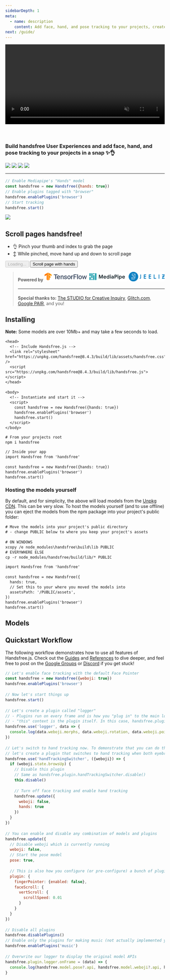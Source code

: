 ```yaml
---
sidebarDepth: 1
meta:
  - name: description
    content: Add face, hand, and pose tracking to your projects, create handsfree user experiences, and tap into our growing library of plugins and integrations ✨👌
next: /guide/
---
```


<div id="hero-video" style="position: relative">
  <h1 class="mb-0"><img alt="Handsfree.js" title="Handsfree.js" src="/branding/handsfree.png"></h1>
  <video muted loop autoplay src="/model-wall.mp4" style="width: 100%"></video>
</div>

<h3 style="padding-top: 2em">Build handsfree User Experiences and add face, hand, and pose tracking to your projects in a snap ✨👌</h3>
<p class="verticle-middle-children space-children text-center">
  <a href="https://github.com/midiblocks/handsfree"><img src="https://img.shields.io/github/stars/midiblocks/handsfree?style=social"></a>
  <a href="https://github.com/midiblocks/handsfree"><img src="https://img.shields.io/github/last-commit/handsfreejs/handsfree.svg"></a>
  <a href="https://github.com/midiblocks/handsfree"><img src="https://img.shields.io/github/tag/handsfreejs/handsfree.svg"></a>
  <a href="https://github.com/midiblocks/handsfree"><img src="https://img.shields.io/github/repo-size/handsfreejs/handsfree.svg"></a>
</p>

---

```js
// Enable Mediapipe's "Hands" model
const handsfree = new Handsfree({hands: true})
// Enable plugins tagged with "browser"
handsfree.enablePlugins('browser')
// Start tracking
handsfree.start()
```
<Window title="Demo: Scroll pages handsfree">
  <div class="row">
    <div class="col-6"><img src="https://media4.giphy.com/media/tQ1vFtoMWWpgdCoJJj/giphy.gif"></div>
    <div class="col-6">
      <h2>Scroll pages handsfree!</h2>
      <ul>
        <li>👌 Pinch your thumb and index to grab the page</li>
        <li>↕ While pinched, move hand up and down to scroll page</li>
      </ul>
      <HandsfreeToggle class="full-width handsfree-hide-when-started-without-hands" text-off="Scroll page with hands" text-on="Stop Hands" :opts="demoOpts" />
      <button class="handsfree-show-when-started-without-hands handsfree-show-when-loading" disabled><Fa-Spinner spin /> Loading...</button>
      <button class="handsfree-show-when-started-without-hands handsfree-hide-when-loading" @click="startDemo"><Fa-Video /> Scroll page with hands</button>
    </div>
  </div>
</Window>

<blockquote>
  <div class="verticle-middle-children space-children text-center">
    <strong>Powered by</strong>
    <a href="https://www.tensorflow.org/js/"><img src='/branding/tensorflow.png' height=30></a>
    <a href="https://mediapipe.dev/"><img src='/branding/mediapipe.png' height=30></a>
    <a href="https://github.com/jeeliz/jeelizWeboji"><img src='/branding/jeeliz.png' height=30></a>
  </div>
  <hr style="margin: 20px auto">
  <div class="text-center">
    <strong>Special thanks to:</strong> <a href="https://studioforcreativeinquiry.org/">The STUDIO for Creative Inquiry</a>, <a href="https://glitch.com">Glitch.com</a>, <a href="https://research.google/teams/brain/pair/">Google PAIR</a>, and you!
  </div>
</blockquote>

## Installing
<TabPanel :tabs="tabs.installing">
<div data-panel="CDN">
<p><strong>Note:</strong> Some models are over 10Mb+ and may take a few seconds to load.</p>
<div class="language-html extra-class"><pre class="language-html"><code><span class="token tag"><span class="token tag"><span class="token punctuation">&lt;</span>head</span><span class="token punctuation">&gt;</span></span>
  <span class="token comment">&lt;!-- Include Handsfree.js --&gt;</span>
  <span class="token tag"><span class="token tag"><span class="token punctuation">&lt;</span>link</span> <span class="token attr-name">rel</span><span class="token attr-value"><span class="token punctuation attr-equals">=</span><span class="token punctuation">"</span>stylesheet<span class="token punctuation">"</span></span> <span class="token attr-name">href</span><span class="token attr-value"><span class="token punctuation attr-equals">=</span><span class="token punctuation">"</span>https://unpkg.com/handsfree@8.4.3/build/lib/assets/handsfree.css<span class="token punctuation">"</span></span> <span class="token punctuation">/&gt;</span></span>
  <span class="token tag"><span class="token tag"><span class="token punctuation">&lt;</span>script</span> <span class="token attr-name">src</span><span class="token attr-value"><span class="token punctuation attr-equals">=</span><span class="token punctuation">"</span>https://unpkg.com/handsfree@8.4.3/build/lib/handsfree.js<span class="token punctuation">"</span></span><span class="token punctuation">&gt;</span></span><span class="token script"></span><span class="token tag"><span class="token tag"><span class="token punctuation">&lt;/</span>script</span><span class="token punctuation">&gt;</span></span>
<span class="token tag"><span class="token tag"><span class="token punctuation">&lt;/</span>head</span><span class="token punctuation">&gt;</span></span>
&nbsp;
<span class="token tag"><span class="token tag"><span class="token punctuation">&lt;</span>body</span><span class="token punctuation">&gt;</span></span>
  <span class="token comment">&lt;!-- Instantiate and start it --&gt;</span>
  <span class="token tag"><span class="token tag"><span class="token punctuation">&lt;</span>script</span><span class="token punctuation">&gt;</span></span><span class="token script"><span class="token language-javascript">
    <span class="token keyword">const</span> handsfree <span class="token operator">=</span> <span class="token keyword">new</span> <span class="token class-name">Handsfree</span><span class="token punctuation">(</span><span class="token punctuation">{</span>hands<span class="token operator">:</span> <span class="token boolean">true</span><span class="token punctuation">}</span><span class="token punctuation">)</span>
    handsfree<span class="token punctuation">.</span><span class="token function">enablePlugins</span><span class="token punctuation">(</span><span class="token string">'browser'</span><span class="token punctuation">)</span>
    handsfree<span class="token punctuation">.</span><span class="token function">start</span><span class="token punctuation">(</span><span class="token punctuation">)</span>
  </span></span><span class="token tag"><span class="token tag"><span class="token punctuation">&lt;/</span>script</span><span class="token punctuation">&gt;</span></span>
<span class="token tag"><span class="token tag"><span class="token punctuation">&lt;/</span>body</span><span class="token punctuation">&gt;</span></span>
</code></pre></div>
</div>
<div data-panel="NPM" class="hidden">
<div class="language-bash extra-class"><pre class="language-bash"><code><span class="token comment"># From your projects root</span>
<span class="token function">npm</span> i handsfree
</code></pre></div>
<div class="language-js extra-class"><pre class="language-js"><code><span class="token comment">// Inside your app</span>
<span class="token keyword">import</span> Handsfree <span class="token keyword">from</span> <span class="token string">'handsfree'</span>
&nbsp;
<span class="token keyword">const</span> handsfree <span class="token operator">=</span> <span class="token keyword">new</span> <span class="token class-name">Handsfree</span><span class="token punctuation">(</span><span class="token punctuation">{</span>hands<span class="token operator">:</span> <span class="token boolean">true</span><span class="token punctuation">}</span><span class="token punctuation">)</span>
handsfree<span class="token punctuation">.</span><span class="token function">enablePlugins</span><span class="token punctuation">(</span><span class="token string">'browser'</span><span class="token punctuation">)</span>
handsfree<span class="token punctuation">.</span><span class="token function">start</span><span class="token punctuation">(</span><span class="token punctuation">)</span>
</code></pre></div>
<h3>Hosting the models yourself</h3>
<p>By default, and for simplicity, the above will load models from the <a href="https://unpkg.com/browse/handsfree@8.4.3/build/lib/assets">Unpkg CDN</a>. This can be very slow. To host the models yourself (and to use offline) you can eject the models from the npm package into your project's public folder:</p>
<div class="language-bash extra-class"><pre class="language-bash"><code><span class="token comment"># Move the models into your project's public directory</span>
<span class="token comment"># - change PUBLIC below to where you keep your project's assets</span>
&nbsp;
<span class="token comment"># ON WINDOWS</span>
xcopy /e node_modules<span class="token punctuation">\</span>handsfree<span class="token punctuation">\</span>build<span class="token punctuation">\</span>lib PUBLIC
<span class="token comment"># EVERYWHERE ELSE</span>
<span class="token function">cp</span> -r node_modules/handsfree/build/lib/* PUBLIC
</code></pre></div>
<div class="language-js extra-class"><pre class="language-js"><code><span class="token keyword">import</span> Handsfree <span class="token keyword">from</span> <span class="token string">'handsfree'</span>
&nbsp;
<span class="token keyword">const</span> handsfree <span class="token operator">=</span> <span class="token keyword">new</span> <span class="token class-name">Handsfree</span><span class="token punctuation">(</span><span class="token punctuation">{</span>
  hands<span class="token operator">:</span> <span class="token boolean">true</span><span class="token punctuation">,</span>
  <span class="token comment">// Set this to your where you moved the models into</span>
  assetsPath<span class="token operator">:</span> <span class="token string">'/PUBLIC/assets'</span><span class="token punctuation">,</span>
<span class="token punctuation">}</span><span class="token punctuation">)</span>
handsfree<span class="token punctuation">.</span><span class="token function">enablePlugins</span><span class="token punctuation">(</span><span class="token string">'browser'</span><span class="token punctuation">)</span>
handsfree<span class="token punctuation">.</span><span class="token function">start</span><span class="token punctuation">(</span><span class="token punctuation">)</span>
</code></pre></div>
</div>
</TabPanel>

## Models
<ModelList />

## Quickstart Workflow

The following workflow demonstrates how to use all features of Handsfree.js. Check out the [Guides](/guides/) and [References](/ref/) to dive deeper, and feel free to post on the [Google Groups](https://groups.google.com/g/handsfreejs) or [Discord](https://discord.gg/JeevWjTEdu) if you get stuck!

```js
// Let's enable face tracking with the default Face Pointer
const handsfree = new Handsfree({weboji: true})
handsfree.enablePlugins('browser')

// Now let's start things up
handsfree.start()

// Let's create a plugin called "logger"
// - Plugins run on every frame and is how you "plug in" to the main loop
// - "this" context is the plugin itself. In this case, handsfree.plugin.logger
handsfree.use('logger', data => {
  console.log(data.weboji.morphs, data.weboji.rotation, data.weboji.pointer, data, this)
})

// Let's switch to hand tracking now. To demonstrate that you can do this live,
// let's create a plugin that switches to hand tracking when both eyebrows go up
handsfree.use('handTrackingSwitcher', ({weboji}) => {
  if (weboji.state.browsUp) {
    // Disable this plugin
    // Same as handsfree.plugin.handTrackingSwitcher.disable()
    this.disable()

    // Turn off face tracking and enable hand tracking
    handsfree.update({
      weboji: false,
      hands: true
    })
  }
})

// You can enable and disable any combination of models and plugins
handsfree.update({
  // Disable weboji which is currently running
  weboji: false,
  // Start the pose model
  pose: true,

  // This is also how you configure (or pre-configure) a bunch of plugins at once
  plugin: {
    fingerPointer: {enabled: false},
    faceScroll: {
      vertScroll: {
        scrollSpeed: 0.01
      }
    }
  }
})

// Disable all plugins
handsfree.disablePlugins()
// Enable only the plugins for making music (not actually implemented yet)
handsfree.enablePlugins('music')

// Overwrite our logger to display the original model APIs
handsfree.plugin.logger.onFrame = (data) => {
  console.log(handsfree.model.pose?.api, handsfree.model.weboji?.api, handsfree.model.pose?.api)
}
```
<!-- 
## Examples

<div class="row align-top">
  <div class="col-6">
    <blockquote class="twitter-tweet"><p lang="en" dir="ltr">I remixed <a href="https://twitter.com/notwaldorf?ref_src=twsrc%5Etfw">@notwaldorf</a>&#39;s Piano Genie so that you can jam out with your fingers through a webcam 🖐🎹🖐<br><br>Try it on <a href="https://twitter.com/glitch?ref_src=twsrc%5Etfw">@Glitch</a>: <a href="https://t.co/CvrOboC5tV">https://t.co/CvrOboC5tV</a><br><br>Or see the source: <a href="https://t.co/ffWG92OEm2">https://t.co/ffWG92OEm2</a><br><br>Remixed by simply using the &quot;Pincher Plugin&quot; of Handsfree.js! <a href="https://twitter.com/hashtag/MediaPipe?src=hash&amp;ref_src=twsrc%5Etfw">#MediaPipe</a> <a href="https://twitter.com/hashtag/MadeWithTFJS?src=hash&amp;ref_src=twsrc%5Etfw">#MadeWithTFJS</a> <a href="https://t.co/lblUgzNl7N">pic.twitter.com/lblUgzNl7N</a></p>&mdash; Oz Ramos (@MIDIBlocks) <a href="https://twitter.com/MIDIBlocks/status/1359382512938541057?ref_src=twsrc%5Etfw">February 10, 2021</a></blockquote>
  </div>
  <div class="col-6">
    <blockquote class="twitter-tweet"><p lang="en" dir="ltr">Day 2 of <a href="https://twitter.com/hashtag/100DaysHandsfree?src=hash&amp;ref_src=twsrc%5Etfw">#100DaysHandsfree</a><br><br>On recommendation I&#39;ve started handsfree-ifying <a href="https://twitter.com/daviddotli?ref_src=twsrc%5Etfw">@daviddotli</a> Blob Opera 🎶 Only works with 1 pinch at a time but it works really well!<br><br>If you&#39;d like to see how I did it, it was just 39 smooth lines of JavaScript: <a href="https://t.co/ho39dwQiqB">https://t.co/ho39dwQiqB</a> <a href="https://t.co/qdoWZD1gJg">pic.twitter.com/qdoWZD1gJg</a></p>&mdash; Oz Ramos (@MIDIBlocks) <a href="https://twitter.com/MIDIBlocks/status/1352434377871872006?ref_src=twsrc%5Etfw">January 22, 2021</a></blockquote>
  </div>
  <div class="col-6">
    <blockquote class="twitter-tweet"><p lang="en" dir="ltr">Been trying to figure out a way to safely sandbox webcam but also render it w/ green wireframes on top of pages<br><br>My solution was to run webcam in a headless Browser Background Script, render it + wireframes onto canvas, then use Picture in Picture API to &quot;pop it outside&quot; browser! <a href="https://t.co/dZDStQ6BFq">pic.twitter.com/dZDStQ6BFq</a></p>&mdash; Oz Ramos (@MIDIBlocks) <a href="https://twitter.com/MIDIBlocks/status/1344466561222889472?ref_src=twsrc%5Etfw">December 31, 2020</a></blockquote>
  </div>
  <div class="col-6">
    <blockquote class="twitter-tweet"><p lang="en" dir="ltr">I made Handsfree Jenga 🧱👌<br><br>It&#39;s kinda buggy still but this demos how to use Hand Pointers to interact w/ physics in a Three.js scene <a href="https://twitter.com/hashtag/MadeWithTFJS?src=hash&amp;ref_src=twsrc%5Etfw">#MadeWithTFJS</a><br><br>Try it: <a href="https://t.co/ACuamUga0r">https://t.co/ACuamUga0r</a><br>Handsfree.js hook: <a href="https://t.co/UybmDLnVFE">https://t.co/UybmDLnVFE</a><br>Docs: <a href="https://t.co/WpNd3kLp8r">https://t.co/WpNd3kLp8r</a> <a href="https://t.co/bEdi5Gm5z7">pic.twitter.com/bEdi5Gm5z7</a></p>&mdash; Oz Ramos (@MIDIBlocks) <a href="https://twitter.com/MIDIBlocks/status/1334667133779755008?ref_src=twsrc%5Etfw">December 4, 2020</a></blockquote>
  </div>
  <div class="col-6">
    <blockquote class="twitter-tweet" data-conversation="none"><p lang="en" dir="ltr">The Handsfree.js repo can itself be loaded as an unpacked Chrome Extensions: <a href="https://t.co/8RFl3yR0uA">https://t.co/8RFl3yR0uA</a><br><br>So if you&#39;d like to go that route, all the heavy work is already done for you. Additionally, with WebSockets and Robot.js, you can control your desktop too! <a href="https://t.co/m7Xunc0pfq">pic.twitter.com/m7Xunc0pfq</a></p>&mdash; Oz Ramos (@MIDIBlocks) <a href="https://twitter.com/MIDIBlocks/status/1357799020521902080?ref_src=twsrc%5Etfw">February 5, 2021</a></blockquote>
  </div>
  <div class="col-6">
    <blockquote class="twitter-tweet" data-conversation="none"><p lang="en" dir="ltr">This newer rewrite does less out the box but will be way more extensible<br><br>You can use it with Robot.js or other desktop automation libraries to control your desktop/devices. Here&#39;s an older demo of that (will share code to this soon) <a href="https://t.co/ShoAwHGGHu">pic.twitter.com/ShoAwHGGHu</a></p>&mdash; Oz Ramos (@MIDIBlocks) <a href="https://twitter.com/MIDIBlocks/status/1326763862457274368?ref_src=twsrc%5Etfw">November 12, 2020</a></blockquote>
  </div>
  <div class="col-6">
    <blockquote class="twitter-tweet" data-conversation="none"><p lang="en" dir="ltr">Here&#39;s a 30sec video w positioning &amp; smoothing<br><br>On the right is my Chrome Dev Tools opened to the <a href="https://twitter.com/hashtag/WebXR?src=hash&amp;ref_src=twsrc%5Etfw">#WebXR</a> tab that comes with the Mozilla Emulator Extension with the new Handsfree button 🖐👀🖐<br><br>Thanks to <a href="https://twitter.com/i0nif?ref_src=twsrc%5Etfw">@i0nif</a> for the enthusiastic idea &amp; vision! Repo + docs + more after holidays <a href="https://t.co/rdV9MIjUBk">pic.twitter.com/rdV9MIjUBk</a></p>&mdash; Oz Ramos (@MIDIBlocks) <a href="https://twitter.com/MIDIBlocks/status/1342356735814553600?ref_src=twsrc%5Etfw">December 25, 2020</a></blockquote>
  </div>
  <div class="col-6">
    <Window title="Flappy Pose" :maximize="true">
      <section>
        <div>
          <router-link to="/ref/plugin/pinchScroll/"><img alt="Person playing Flappy Bird by flapping their arms. Flappy Bird is a game where you must flap the birds wings to fly or dodge barriers" src="https://media3.giphy.com/media/gUHHKdnuOW4OGOXcrI/giphy.gif"></router-link>
        </div>
        <p>In this game, the goal is to flap your arms to get the bird to fly around dodging obstacles. Made with an older version of Handsfree, but the API is very similar!</p>
        <div>
          <ul>
            <li><a href="https://flappy-pose.glitch.me/">Try it on Glitch</a></li>
            <li><a href="https://glitch.com/edit/#!/flappy-pose?path=src%2Fflap.js%3A32%3A4">See the source</a></li>
          </ul>
        </div>
      </section>
    </Window>
  </div>
</div> -->


<!-- Code -->
<script>
export default {
  data () {
    return {
      demoOpts: {
        autostart: true,
        
        weboji: false,
        hands: true,
        facemesh: false,
        pose: false,
        handpose: false,

        plugin: {
          pinchScroll: {enabled: true},
          palmPointers: {enabled: true}
        }
      },

      tabs: {
        installing: ['CDN', 'NPM']
      }
    }
  },


  // Render tweets
  mounted () {
    // const $script = document.createElement('script')
    // $script.src = 'https://platform.twitter.com/widgets.js'
    // document.body.appendChild($script)
  },

  methods: {
    /**
     * Start the page with our preset options
     */
    startDemo () {
      this.$root.handsfree.update(this.demoOpts)
    }
  }
}
</script>


<style>
  #hero-video {
    margin-bottom: 1em;
  }
  #hero-video h1 {
    position: absolute;
    top: 50%;
    transform: translateY(-75%);
    padding: 3%  20% 2% 20%;
    background: rgba(34,34,34, 25%);
    background: linear-gradient(90deg, rgba(34,34,34,0) 0%, rgba(34,34,34,1) 40%, rgba(34,34,34,1) 50%, rgba(34,34,34,1) 60%, rgba(34,34,34,0) 100%)
  }
</style>